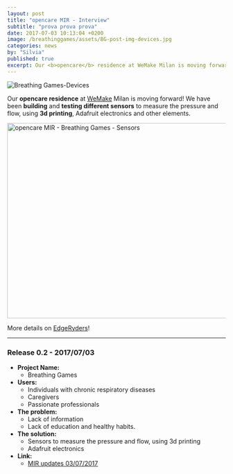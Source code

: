 ```yaml
---
layout: post
title: "opencare MIR - Interview"
subtitle: "prova prova prova"
date: 2017-07-03 10:13:04 +0200
image: /breathinggames/assets/BG-post-img-devices.jpg
categories: news
by: "Silvia"
published: true
excerpt: Our <b>opencare</b> residence at WeMake Milan is moving forward!
---
```


<img src="https://opencarecc.github.io/breathinggames/assets/BG-post-img-devices.jpg" alt="Breathing Games-Devices">

Our <b>opencare residence</b> at [WeMake](https://wemake.cc) Milan is moving forward! We have been <b>building</b> and <b>testing different sensors</b> to measure the pressure and flow, using <b>3d printing</b>, Adafruit electronics and other elements.

<a data-flickr-embed="true"  href="https://www.flickr.com/photos/wemake_cc/albums/72157685825940784" title="opencare MIR - Breathing Games - Sensors"><img src="https://farm5.staticflickr.com/4418/36105824103_fb951d0ded_c.jpg" width="800" height="450" alt="opencare MIR - Breathing Games - Sensors"></a><script async src="//embedr.flickr.com/assets/client-code.js" charset="utf-8"></script>

More details on [EdgeRyders](https://edgeryders.eu/t/copyfair-devices-to-measure-the-breath-pressures-and-flow/844)!

***

### Release 0.2 - 2017/07/03

* <b>Project Name:</b>
	* Breathing Games
* <b>Users:</b>
	* Individuals with chronic respiratory diseases
	* Caregivers
	* Passionate professionals
* <b>The problem:</b>
	* Lack of information
	* Lack of education and healthy habits.
* <b>The solution:</b>
	* Sensors to measure the pressure and flow, using 3d printing
	* Adafruit electronics
* <b>Link:</b>
  * [MIR updates 03/07/2017](https://edgeryders.eu/t/copyfair-devices-to-measure-the-breath-pressures-and-flow/844)
